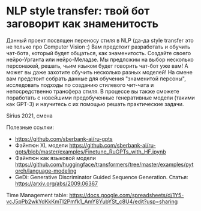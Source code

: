 # NLP style transfer: твой бот заговорит как знаменитость


Данный проект посвящен переносу стиля в NLP (да-да style transfer это не только про Computer Vision :) Вам предстоит разработать и обучить чат-бота, который будет общаться, как знаменитость. Создайте своего нейро-Урганта или нейро-Меладзе. Мы предложим на выбор несколько персонажей, решать, чьим языком будет говорить чат-бот  уже вам! А может вы даже захотите обучить несколько разных моделей! 
На смене вам предстоит собрать данные для обучения "знаменитой персоны", исследовать подходы по созданию стилевого чит-чата и непосредственно трансфера стиля. В процессе вы также сможете поработать с новейшими предобученные генеративные модели (такими как GPT-3) и научитесь с их помощью решать практические задачи.


Sirius 2021, смена

Полезные ссылки:
* https://github.com/sberbank-ai/ru-gpts
* Файнтюн XL модели https://github.com/sberbank-ai/ru-gpts/blob/master/examples/Finetune_RuGPTs_with_HF.ipynb
* Файнтюн как языковой модели https://github.com/huggingface/transformers/tree/master/examples/pytorch/language-modeling
* GeDi: Generative Discriminator Guided Sequence Generation. Статья: https://arxiv.org/abs/2009.06367

Time Management table: https://docs.google.com/spreadsheets/d/1Y5-vcJ5pPb2wkYdKkKmTI2Pmfk1_AmY8YubYSt_c8U4/edit?usp=sharing
